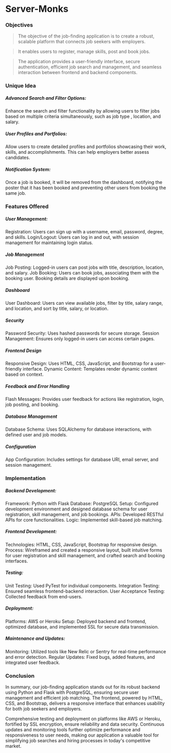 # Server-Monks


### Objectives


>The objective of the job-finding application is to create a robust, scalable platform that connects job seekers with employers.

>It enables users to register, manage skills, post and book jobs.

>The application provides a user-friendly interface, secure authentication, efficient job search and management, and seamless interaction between frontend and backend components.

### Unique Idea 

##### Advanced Search and Filter Options: 
Enhance the search and filter functionality by allowing users to filter jobs based on multiple criteria simultaneously, such as job type , location, and salary.

##### User Profiles and Portfolios:
Allow users to create detailed profiles and portfolios showcasing their work, skills, and accomplishments. This can help employers better assess candidates.

##### Notification System:
Once a job is booked, it will be removed from the dashboard, notifying the poster that it has been booked and preventing other users from booking the same job.

### Features Offered

##### User Management:
Registration: Users can sign up with a username, email, password, degree, and skills.
Login/Logout: Users can log in and out, with session management for maintaining login status.

##### Job Management
Job Posting: Logged-in users can post jobs with title, description, location, and salary.
Job Booking: Users can book jobs, associating them with the booking user. Booking details are displayed upon booking.

##### Dashboard
User Dashboard: Users can view available jobs, filter by title, salary range, and location, and sort by title, salary, or location.

##### Security
Password Security: Uses hashed passwords for secure storage.
Session Management: Ensures only logged-in users can access certain pages.

##### Frontend Design
Responsive Design: Uses HTML, CSS, JavaScript, and Bootstrap for a user-friendly interface.
Dynamic Content: Templates render dynamic content based on context.

##### Feedback and Error Handling
Flash Messages: Provides user feedback for actions like registration, login, job posting, and booking.

##### Database Management
Database Schema: Uses SQLAlchemy for database interactions, with defined user and job models.

##### Configuration
App Configuration: Includes settings for database URI, email server, and session management.

### Implementation

##### Backend Development:
Framework: Python with Flask
Database: PostgreSQL
Setup: Configured development environment and designed database schema for user registration, skill management, and job bookings.
APIs: Developed RESTful APIs for core functionalities.
Logic: Implemented skill-based job matching.

##### Frontend Development:
Technologies: HTML, CSS, JavaScript, Bootstrap for responsive design.
Process: Wireframed and created a responsive layout, built intuitive forms for user registration and skill management, and crafted search and booking interfaces.

##### Testing:
Unit Testing: Used PyTest for individual components.
Integration Testing: Ensured seamless frontend-backend interaction.
User Acceptance Testing: Collected feedback from end-users.

##### Deployment:
Platforms: AWS or Heroku
Setup: Deployed backend and frontend, optimized database, and implemented SSL for secure data transmission.

##### Maintenance and Updates:
Monitoring: Utilized tools like New Relic or Sentry for real-time performance and error detection.
Regular Updates: Fixed bugs, added features, and integrated user feedback.

### Conclusion

In summary, our job-finding application stands out for its robust backend using Python and Flask with PostgreSQL, ensuring secure user management and efficient job matching. The frontend, powered by HTML, CSS, and Bootstrap, delivers a responsive interface that enhances usability for both job seekers and employers.

Comprehensive testing and deployment on platforms like AWS or Heroku, fortified by SSL encryption, ensure reliability and data security. Continuous updates and monitoring tools further optimize performance and responsiveness to user needs, making our application a valuable tool for simplifying job searches and hiring processes in today's competitive market.
